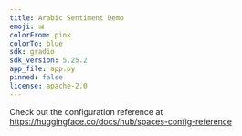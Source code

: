 ```yaml
---
title: Arabic Sentiment Demo
emoji: 📊
colorFrom: pink
colorTo: blue
sdk: gradio
sdk_version: 5.25.2
app_file: app.py
pinned: false
license: apache-2.0
---
```


Check out the configuration reference at https://huggingface.co/docs/hub/spaces-config-reference
